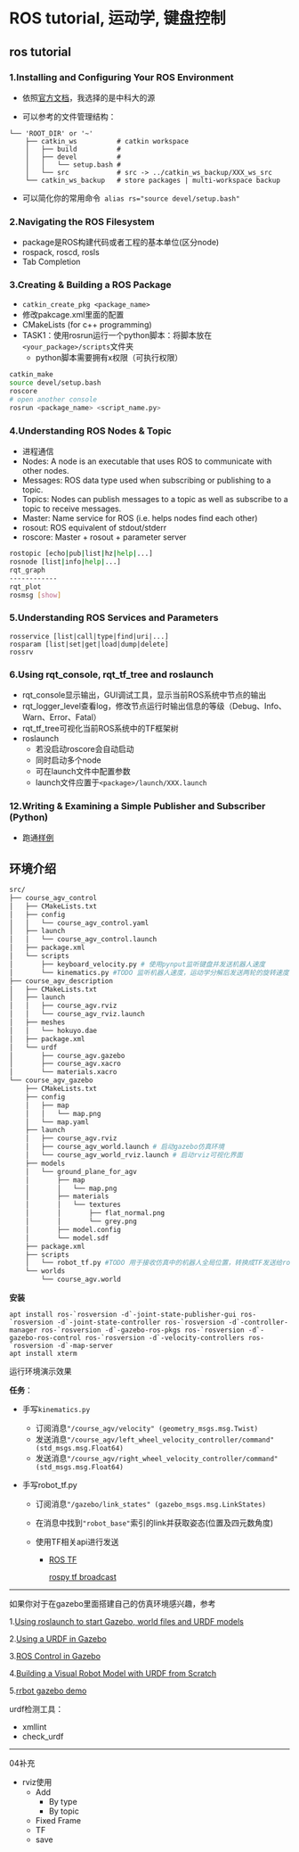 # ROS tutorial, 运动学, 键盘控制

## ros tutorial

### 1.Installing and Configuring Your ROS Environment

* 依照[官方文档](http://wiki.ros.org/ROS/Tutorials/InstallingandConfiguringROSEnvironment)，我选择的是中科大的源

* 可以参考的文件管理结构：
```
└── 'ROOT_DIR' or '~'
    ├── catkin_ws          # catkin workspace
    │   ├── build          #
    │   ├── devel          #
    │   │   └── setup.bash #
    │   └── src            # src -> ../catkin_ws_backup/XXX_ws_src
    └── catkin_ws_backup   # store packages | multi-workspace backup
```
* 可以简化你的常用命令` alias rs="source devel/setup.bash"`

### 2.Navigating the ROS Filesystem

* package是ROS构建代码或者工程的基本单位(区分node)
* rospack, roscd, rosls
* Tab Completion

### 3.Creating & Building a ROS Package

* `catkin_create_pkg <package_name>`
* 修改pakcage.xml里面的配置
* CMakeLists (for c++ programming)
* TASK1：使用rosrun运行一个python脚本：将脚本放在`<your_package>/scripts`文件夹
  * python脚本需要拥有x权限（可执行权限）
```bash
catkin_make
source devel/setup.bash
roscore 
# open another console
rosrun <package_name> <script_name.py>
```

### 4.Understanding ROS Nodes & Topic
* 进程通信
* Nodes: A node is an executable that uses ROS to communicate with other nodes.
* Messages: ROS data type used when subscribing or publishing to a topic.
* Topics: Nodes can publish messages to a topic as well as subscribe to a topic to receive messages.
* Master: Name service for ROS (i.e. helps nodes find each other)
* rosout: ROS equivalent of stdout/stderr
* roscore: Master + rosout + parameter server 

```bash
rostopic [echo|pub|list|hz|help|...]
rosnode [list|info|help|...]
rqt_graph
------------
rqt_plot
rosmsg [show]
```


### 5.Understanding ROS Services and Parameters
```
rosservice [list|call|type|find|uri|...]
rosparam [list|set|get|load|dump|delete]
rossrv
```

### 6.Using rqt_console, rqt_tf_tree and roslaunch
* rqt_console显示输出，GUI调试工具，显示当前ROS系统中节点的输出
* rqt_logger_level查看log，修改节点运行时输出信息的等级（Debug、Info、Warn、Error、Fatal）
* rqt_tf_tree可视化当前ROS系统中的TF框架树
* roslaunch
  * 若没启动roscore会自动启动
  * 同时启动多个node
  * 可在launch文件中配置参数
  * launch文件应置于`<package>/launch/XXX.launch`

### 12.Writing & Examining a Simple Publisher and Subscriber (Python)
* 跑通[样例](http://wiki.ros.org/cn/ROS/Tutorials/WritingPublisherSubscriber%28python%29)

## 环境介绍

```bash
src/
├── course_agv_control
│   ├── CMakeLists.txt
│   ├── config
│   │   └── course_agv_control.yaml
│   ├── launch
│   │   └── course_agv_control.launch
│   ├── package.xml
│   └── scripts
│       ├── keyboard_velocity.py # 使用pynput监听键盘并发送机器人速度
│       └── kinematics.py #TODO 监听机器人速度，运动学分解后发送两轮的旋转速度
├── course_agv_description
│   ├── CMakeLists.txt
│   ├── launch
│   │   ├── course_agv.rviz
│   │   └── course_agv_rviz.launch
│   ├── meshes
│   │   └── hokuyo.dae
│   ├── package.xml
│   └── urdf
│       ├── course_agv.gazebo
│       ├── course_agv.xacro
│       └── materials.xacro
└── course_agv_gazebo
    ├── CMakeLists.txt
    ├── config
    │   ├── map
    │   │   └── map.png
    │   └── map.yaml
    ├── launch
    │   ├── course_agv.rviz
    │   ├── course_agv_world.launch # 启动gazebo仿真环境
    │   └── course_agv_world_rviz.launch # 启动rviz可视化界面
    ├── models
    │   └── ground_plane_for_agv
    │       ├── map
    │       │   └── map.png
    │       ├── materials
    │       │   └── textures
    │       │       ├── flat_normal.png
    │       │       └── grey.png
    │       ├── model.config
    │       └── model.sdf
    ├── package.xml
    ├── scripts
    │   └── robot_tf.py #TODO 用于接收仿真中的机器人全局位置，转换成TF发送给ros
    └── worlds
        └── course_agv.world

```

**安装**

```
apt install ros-`rosversion -d`-joint-state-publisher-gui ros-`rosversion -d`-joint-state-controller ros-`rosversion -d`-controller-manager ros-`rosversion -d`-gazebo-ros-pkgs ros-`rosversion -d`-gazebo-ros-control ros-`rosversion -d`-velocity-controllers ros-`rosversion -d`-map-server
apt install xterm
```

运行环境演示效果

**任务**：

* 手写`kinematics.py`
  * 订阅消息`"/course_agv/velocity" (geometry_msgs.msg.Twist)`
  * 发送消息`"/course_agv/left_wheel_velocity_controller/command" (std_msgs.msg.Float64)`
  * 发送消息`"/course_agv/right_wheel_velocity_controller/command" (std_msgs.msg.Float64)`

* 手写robot_tf.py
  * 订阅消息`"/gazebo/link_states" (gazebo_msgs.msg.LinkStates)`
  
  * 在消息中找到`"robot_base"`索引的link并获取姿态(位置及四元数角度)
  
  * 使用TF相关api进行发送
  
    * [ROS TF](http://wiki.ros.org/tf)
  
      [rospy tf broadcast](http://wiki.ros.org/tf/Tutorials/Writing%20a%20tf%20broadcaster%20%28Python%29)

---

如果你对于在gazebo里面搭建自己的仿真环境感兴趣，参考

1.[Using roslaunch to start Gazebo, world files and URDF models](http://gazebosim.org/tutorials?tut=ros_roslaunch&cat=connect_ros)

2.[Using a URDF in Gazebo](http://gazebosim.org/tutorials/?tut=ros_urdf)

3.[ROS Control in Gazebo](http://gazebosim.org/tutorials/?tut=ros_control)

4.[Building a Visual Robot Model with URDF from Scratch](http://wiki.ros.org/urdf/Tutorials/Building%20a%20Visual%20Robot%20Model%20with%20URDF%20from%20Scratch)

5.[rrbot gazebo demo](https://github.com/ros-simulation/gazebo_ros_demos)

urdf检测工具：

- xmllint
- check_urdf

---

04补充

* rviz使用
  * Add
    * By type
    * By topic
  * Fixed Frame
  * TF
  * save